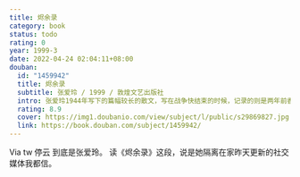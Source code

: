 ```yaml
---
title: 烬余录
category: book
status: todo
rating: 0
year: 1999-3
date: 2022-04-24 02:04:11+08:00
douban:
  id: "1459942"
  title: 烬余录
  subtitle: 张爱玲 / 1999 / 敦煌文艺出版社
  intro: 张爱玲1944年写下的篇幅较长的散文，写在战争快结束的时候，记录的则是两年前香港空战时期的人与事。其中有一句文字常被忽略，却很有趣。张写“究竟防空员的责任是什么，我还没来得及弄明白，仗已经打完了。”事实上，直到张写下这篇文字的时候，战争仍在继续。但由这样写下便可看出：在张的心目中原本装不下什么国仇家难的大战争。打仗，就是自己生活的地方太平不太平，而这也恰是最平凡的普通人的真实观念。张是平凡的人，也写平凡的人，只是带一点讽刺的口气，这讽刺不引人厌嫌，因为是自嘲的。
  rating: 8.9
  cover: https://img1.doubanio.com/view/subject/l/public/s29869827.jpg
  link: https://book.douban.com/subject/1459942/
---
```


Via tw 停云 到底是张爱玲。
读《烬余录》这段，说是她隔离在家昨天更新的社交媒体我都信。
